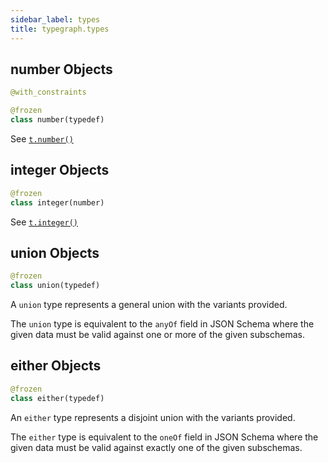 ```yaml
---
sidebar_label: types
title: typegraph.types
---
```


## number Objects

```python
@with_constraints

@frozen
class number(typedef)
```

See [`t.number()`](/docs/reference/type-system#tnumber)

## integer Objects

```python
@frozen
class integer(number)
```

See [`t.integer()`](/docs/reference/type-system#tinteger)

## union Objects

```python
@frozen
class union(typedef)
```

A `union` type represents a general union with the variants provided.

The `union` type is equivalent to the `anyOf` field in JSON Schema where
the given data must be valid against one or more of the given subschemas.

## either Objects

```python
@frozen
class either(typedef)
```

An `either` type represents a disjoint union with the variants provided.

The `either` type is equivalent to the `oneOf` field in JSON Schema where
the given data must be valid against exactly one of the given subschemas.

